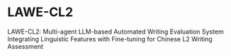# LAWE-CL2
LAWE-CL2: Multi-agent LLM-based Automated Writing Evaluation System Integrating Linguistic Features with Fine-tuning for Chinese L2 Writing Assessment
